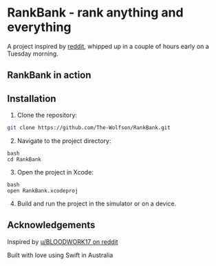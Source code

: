 #  RankBank - rank anything and everything
A project inspired by [reddit](https://www.reddit.com/r/apps/comments/nud976/looking_for_an_app_to_rank_all_sort_of_things/), whipped up in a couple of hours early on a Tuesday morning.

## RankBank in action


## Installation

1. Clone the repository:
```bash
git clone https://github.com/The-Wolfson/RankBank.git
```
2. Navigate to the project directory:
```
bash
cd RankBank
```
3. Open the project in Xcode:
```
bash
open RankBank.xcodeproj
```
4. Build and run the project in the simulator or on a device.

## Acknowledgements

Inspired by [u/BLOODWORK17 on reddit](https://www.reddit.com/r/apps/comments/nud976/looking_for_an_app_to_rank_all_sort_of_things/)

Built with love using Swift in Australia
